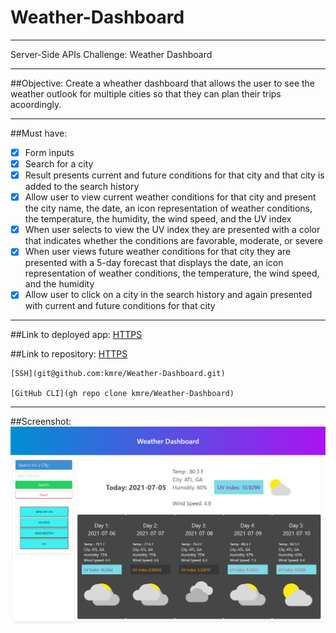 # Weather-Dashboard
----
Server-Side APIs Challenge: Weather Dashboard

----

##Objective: 
Create a wheather dashboard that allows the user to see the weather outlook for multiple cities so that they can plan their trips acoordingly. 

----

##Must have:

- [X] Form inputs
- [x] Search for a city
- [X] Result presents current and future conditions for that city and that city is added to the search history
- [X] Allow user to view current weather conditions for that city and present the city name, the date, an icon representation of weather conditions, the temperature, the humidity, the wind speed, and the UV index
- [X] When user selects to view the UV index they are presented with a color that indicates whether the conditions are favorable, moderate, or severe
- [X] When user views future weather conditions for that city they are presented with a 5-day forecast that displays the date, an icon representation of weather conditions, the temperature, the wind speed, and the humidity
- [X] Allow user to click on a city in the search history and again presented with current and future conditions for that city

----

##Link to deployed app:
    [HTTPS](https://kmre.github.io/Weather-Dashboard/)

##Link to repository:
    [HTTPS](https://github.com/kmre/Weather-Dashboard.git)

    [SSH](git@github.com:kmre/Weather-Dashboard.git)

    [GitHub CLI](gh repo clone kmre/Weather-Dashboard)
    
 ----

##Screenshot:
    ![WebPage Screenshot](./assets/images/image.png?raw=true "Screenshot")


